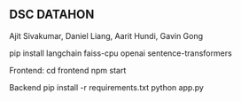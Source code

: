 ## DSC DATAHON

Ajit Sivakumar, Daniel Liang, Aarit Hundi, Gavin Gong


pip install langchain faiss-cpu openai sentence-transformers


Frontend:
cd frontend
npm start

Backend
pip install -r requirements.txt
python app.py